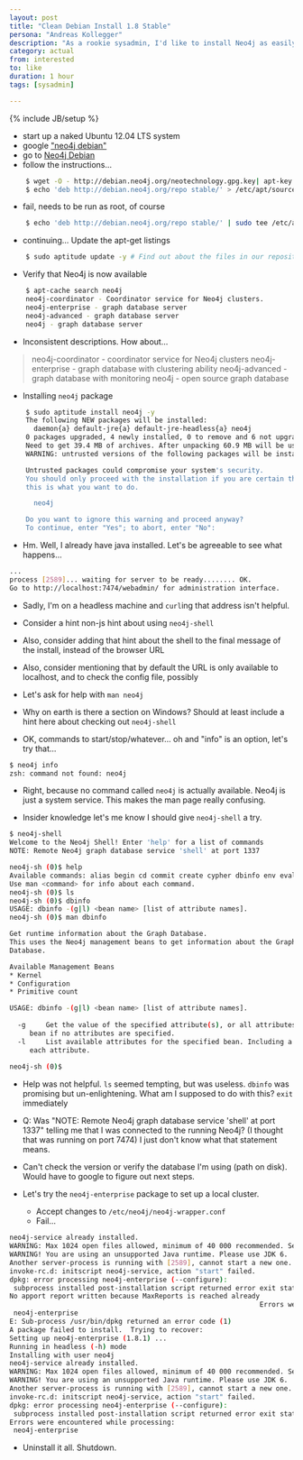 ```yaml
---
layout: post
title: "Clean Debian Install 1.8 Stable"
persona: "Andreas Kollegger"
description: "As a rookie sysadmin, I'd like to install Neo4j as easily as any other Debian package"
category: actual
from: interested
to: like
duration: 1 hour
tags: [sysadmin]

---
```

{% include JB/setup %}

- start up a naked Ubuntu 12.04 LTS system
- google ["neo4j debian"](http://lmgtfy.com/?q=neo4j+debian)
- go to [Neo4j Debian](http://debian.neo4j.org)
- follow the instructions...


```bash
    $ wget -O - http://debian.neo4j.org/neotechnology.gpg.key| apt-key add - 
    $ echo 'deb http://debian.neo4j.org/repo stable/' > /etc/apt/sources.list.d/neo4j.list
```


- fail, needs to be run as root, of course

```bash
    $ echo 'deb http://debian.neo4j.org/repo stable/' | sudo tee /etc/apt/sources.list.d/neo4j.list
```
- continuing... Update the apt-get listings

```bash
    $ sudo aptitude update -y # Find out about the files in our repository
```
- Verify that Neo4j is now available

```bash
    $ apt-cache search neo4j                 
    neo4j-coordinator - Coordinator service for Neo4j clusters.
    neo4j-enterprise - graph database server
    neo4j-advanced - graph database server
    neo4j - graph database server
```

- Inconsistent descriptions. How about...


> neo4j-coordinator - coordinator service for Neo4j clusters
> neo4j-enterprise - graph database with clustering ability
> neo4j-advanced - graph database with monitoring
> neo4j - open source graph database

 - Installing `neo4j` package

```bash
    $ sudo aptitude install neo4j -y
    The following NEW packages will be installed:
      daemon{a} default-jre{a} default-jre-headless{a} neo4j 
    0 packages upgraded, 4 newly installed, 0 to remove and 6 not upgraded.
    Need to get 39.4 MB of archives. After unpacking 60.9 MB will be used.
    WARNING: untrusted versions of the following packages will be installed!

    Untrusted packages could compromise your system's security.
    You should only proceed with the installation if you are certain that
    this is what you want to do.

      neo4j 

    Do you want to ignore this warning and proceed anyway?
    To continue, enter "Yes"; to abort, enter "No": 
```

- Hm. Well, I already have java installed. Let's be agreeable to see what happens...

```bash
...
process [2589]... waiting for server to be ready........ OK.
Go to http://localhost:7474/webadmin/ for administration interface.
```

- Sadly, I'm on a headless machine and `curl`ing that address isn't helpful. 
- Consider a hint non-js hint about using `neo4j-shell`
- Also, consider adding that hint about the shell to the final message of the install, instead of the browser URL
- Also, consider mentioning that by default the URL is only available to localhost, and to check the config file, possibly

- Let's ask for help with `man neo4j`
- Why on earth is there a section on Windows? Should at least include a hint here about checking out `neo4j-shell`

- OK, commands to start/stop/whatever... oh and "info" is an option, let's try that...

```bash
$ neo4j info
zsh: command not found: neo4j
```

- Right, because no command called `neo4j` is actually available. Neo4j is just a system service. This makes the man page really confusing. 

- Insider knowledge let's me know I should give `neo4j-shell` a try.

```bash
$ neo4j-shell
Welcome to the Neo4j Shell! Enter 'help' for a list of commands
NOTE: Remote Neo4j graph database service 'shell' at port 1337

neo4j-sh (0)$ help
Available commands: alias begin cd commit create cypher dbinfo env eval export gsh help index jsh ls man mknode mkrel mv paths pwd rm rmnode rmrel rollback set start trav
Use man <command> for info about each command.
neo4j-sh (0)$ ls
neo4j-sh (0)$ dbinfo
USAGE: dbinfo -(g|l) <bean name> [list of attribute names].
neo4j-sh (0)$ man dbinfo

Get runtime information about the Graph Database.
This uses the Neo4j management beans to get information about the Graph 
Database.

Available Management Beans
* Kernel
* Configuration
* Primitive count

USAGE: dbinfo -(g|l) <bean name> [list of attribute names].
  
  -g     Get the value of the specified attribute(s), or all attributes of the specified 
     bean if no attributes are specified.
  -l     List available attributes for the specified bean. Including a description about 
     each attribute.
  
neo4j-sh (0)$ 
```

- Help was not helpful. `ls` seemed tempting, but was useless. `dbinfo` was promising but un-enlightening. What am I supposed to do with this? `exit` immediately

- Q: Was "NOTE: Remote Neo4j graph database service 'shell' at port 1337" telling me that I was connected to the running Neo4j? (I thought that was running on port 7474) I just don't know what that statement means. 
- Can't check the version or verify the database I'm using (path on disk). Would have to google to figure out next steps.
- Let's try the `neo4j-enterprise` package to set up a local cluster.
  - Accept changes to `/etc/neo4j/neo4j-wrapper.conf`
  - Fail...

```bash
neo4j-service already installed.
WARNING: Max 1024 open files allowed, minimum of 40 000 recommended. See the Neo4j manual.
WARNING! You are using an unsupported Java runtime. Please use JDK 6.
Another server-process is running with [2589], cannot start a new one. Exiting.
invoke-rc.d: initscript neo4j-service, action "start" failed.
dpkg: error processing neo4j-enterprise (--configure):
 subprocess installed post-installation script returned error exit status 2
No apport report written because MaxReports is reached already
                                                              Errors were encountered while processing:
 neo4j-enterprise
E: Sub-process /usr/bin/dpkg returned an error code (1)
A package failed to install.  Trying to recover:
Setting up neo4j-enterprise (1.8.1) ...
Running in headless (-h) mode
Installing with user neo4j
neo4j-service already installed.
WARNING: Max 1024 open files allowed, minimum of 40 000 recommended. See the Neo4j manual.
WARNING! You are using an unsupported Java runtime. Please use JDK 6.
Another server-process is running with [2589], cannot start a new one. Exiting.
invoke-rc.d: initscript neo4j-service, action "start" failed.
dpkg: error processing neo4j-enterprise (--configure):
 subprocess installed post-installation script returned error exit status 2
Errors were encountered while processing:
 neo4j-enterprise
```

- Uninstall it all. Shutdown. 

